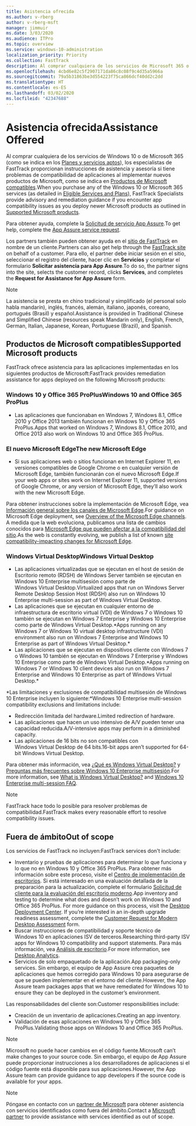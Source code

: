 ```yaml
---
title: Asistencia ofrecida
ms.author: v-rberg
author: v-rberg-msft
manager: jimmuir
ms.date: 3/03/2020
ms.audience: ITPro
ms.topic: overview
ms.service: windows-10-administration
localization_priority: Priority
ms.collection: FastTrack
description: Al comprar cualquiera de los servicios de Microsoft 365 o de Windows 10, los especialistas de FastTrack le proporcionarán ayuda con el asesoramiento y la corrección para implementar en Windows 10 y Office 365 ProPlus y mantenerse al día sin costo adicional (con una suscripción válida).
ms.openlocfilehash: 4cbd6e82c5f2907171da86c8c08f9c4d35a5966a
ms.sourcegitcommit: 79a5b31863be3d554223f75ca866dcf40dd2c2dd
ms.translationtype: HT
ms.contentlocale: es-ES
ms.lasthandoff: 03/02/2020
ms.locfileid: "42347688"
---
```

# <a name="assistance-offered"></a><span data-ttu-id="99855-103">Asistencia ofrecida</span><span class="sxs-lookup"><span data-stu-id="99855-103">Assistance Offered</span></span>  

<span data-ttu-id="99855-104">Al comprar cualquiera de los servicios de Windows 10 o de Microsoft 365 (como se indica en los [Planes y servicios aptos](M365-eligible-services-and-plans.md)), los especialistas de FastTrack proporcionan instrucciones de asistencia y asesoría si tiene problemas de compatibilidad de aplicaciones al implementar nuevos productos de Microsoft, como se indica en [Productos de Microsoft compatibles](#supported-microsoft-products).</span><span class="sxs-lookup"><span data-stu-id="99855-104">When you purchase any of the Windows 10 or Microsoft 365 services (as detailed in [Eligible Services and Plans](M365-eligible-services-and-plans.md)), FastTrack Specialists provide advisory and remediation guidance if you encounter app compatibility issues as you deploy newer Microsoft products as outlined in [Supported Microsoft products](#supported-microsoft-products).</span></span>

<span data-ttu-id="99855-105">Para obtener ayuda, complete la [Solicitud de servicio App Assure](https://go.microsoft.com/fwlink/?linkid=2022721).</span><span class="sxs-lookup"><span data-stu-id="99855-105">To get help, complete the [App Assure service request](https://go.microsoft.com/fwlink/?linkid=2022721).</span></span>

<span data-ttu-id="99855-106">Los partners también pueden obtener ayuda en el [sitio de FastTrack](https://go.microsoft.com/fwlink/?linkid=780698) en nombre de un cliente.</span><span class="sxs-lookup"><span data-stu-id="99855-106">Partners can also get help through the [FastTrack site](https://go.microsoft.com/fwlink/?linkid=780698) on behalf of a customer.</span></span> <span data-ttu-id="99855-107">Para ello, el partner debe iniciar sesión en el sitio, seleccionar el registro del cliente, hacer clic en **Servicios** y completar el formulario **Solicitar asistencia para App Assure**.</span><span class="sxs-lookup"><span data-stu-id="99855-107">To do so, the partner signs into the site, selects the customer record, clicks **Services**, and completes the **Request for Assistance for App Assure** form.</span></span>

> [!NOTE]
> <span data-ttu-id="99855-108">La asistencia se presta en chino tradicional y simplificado (el personal solo habla mandarín), inglés, francés, alemán, italiano, japonés, coreano, portugués (Brasil) y español.</span><span class="sxs-lookup"><span data-stu-id="99855-108">Assistance is provided in Traditional Chinese and Simplified Chinese (resources speak Mandarin only), English, French, German, Italian, Japanese, Korean, Portuguese (Brazil), and Spanish.</span></span> 

## <a name="supported-microsoft-products"></a><span data-ttu-id="99855-109">Productos de Microsoft compatibles</span><span class="sxs-lookup"><span data-stu-id="99855-109">Supported Microsoft products</span></span>

<span data-ttu-id="99855-110">FastTrack ofrece asistencia para las aplicaciones implementadas en los siguientes productos de Microsoft:</span><span class="sxs-lookup"><span data-stu-id="99855-110">FastTrack provides remediation assistance for apps deployed on the following Microsoft products:</span></span>

### <a name="windows-10-and-office-365-proplus"></a><span data-ttu-id="99855-111">Windows 10 y Office 365 ProPlus</span><span class="sxs-lookup"><span data-stu-id="99855-111">Windows 10 and Office 365 ProPlus</span></span>

- <span data-ttu-id="99855-112">Las aplicaciones que funcionaban en Windows 7, Windows 8.1, Office 2010 y Office 2013 también funcionan en Windows 10 y Office 365 ProPlus.</span><span class="sxs-lookup"><span data-stu-id="99855-112">Apps that worked on Windows 7, Windows 8.1, Office 2010, and Office 2013 also work on Windows 10 and Office 365 ProPlus.</span></span>

### <a name="the-new-microsoft-edge"></a><span data-ttu-id="99855-113">El nuevo Microsoft Edge</span><span class="sxs-lookup"><span data-stu-id="99855-113">The new Microsoft Edge</span></span>

- <span data-ttu-id="99855-114">Si sus aplicaciones web o sitios funcionan en Internet Explorer 11, en versiones compatibles de Google Chrome o en cualquier versión de Microsoft Edge, también funcionarán con el nuevo Microsoft Edge.</span><span class="sxs-lookup"><span data-stu-id="99855-114">If your web apps or sites work on Internet Explorer 11, supported versions of Google Chrome, or any version of Microsoft Edge, they’ll also work with the new Microsoft Edge.</span></span>

<span data-ttu-id="99855-115">Para obtener instrucciones sobre la implementación de Microsoft Edge, vea [Información general sobre los canales de Microsoft Edge](https://docs.microsoft.com/DeployEdge/microsoft-edge-channels).</span><span class="sxs-lookup"><span data-stu-id="99855-115">For guidance on Microsoft Edge deployment, see [Overview of the Microsoft Edge channels](https://docs.microsoft.com/DeployEdge/microsoft-edge-channels).</span></span> <span data-ttu-id="99855-116">A medida que la web evoluciona, publicamos una lista de cambios conocidos para [Microsoft Edge que pueden afectar a la compatibilidad del sitio](https://docs.microsoft.com/microsoft-edge/web-platform/site-impacting-changes).</span><span class="sxs-lookup"><span data-stu-id="99855-116">As the web is constantly evolving, we publish a list of known [site compatibility-impacting changes for Microsoft Edge](https://docs.microsoft.com/microsoft-edge/web-platform/site-impacting-changes).</span></span>

### <a name="windows-virtual-desktop"></a><span data-ttu-id="99855-117">Windows Virtual Desktop</span><span class="sxs-lookup"><span data-stu-id="99855-117">Windows Virtual Desktop</span></span>

- <span data-ttu-id="99855-118">Las aplicaciones virtualizadas que se ejecutan en el host de sesión de Escritorio remoto (RDSH) de Windows Server también se ejecutan en Windows 10 Enterprise multisesión como parte de Windows Virtual Desktop.</span><span class="sxs-lookup"><span data-stu-id="99855-118">Virtualized apps that run on Windows Server Remote Desktop Session Host (RDSH) also run on Windows 10 Enterprise multi-session as part of Windows Virtual Desktop.</span></span>
- <span data-ttu-id="99855-119">Las aplicaciones que se ejecutan en cualquier entorno de infraestructura de escritorio virtual (VDI) de Windows 7 o Windows 10 también se ejecutan en Windows 7 Enterprise y Windows 10 Enterprise como parte de Windows Virtual Desktop.\*</span><span class="sxs-lookup"><span data-stu-id="99855-119">Apps running on any Windows 7 or Windows 10 virtual desktop infrastructure (VDI) environment also run on Windows 7 Enterprise and Windows 10 Enterprise as part of Windows Virtual Desktop.\*</span></span>
- <span data-ttu-id="99855-120">Las aplicaciones que se ejecutan en dispositivos cliente con Windows 7 o Windows 10 también se ejecutan en Windows 7 Enterprise y Windows 10 Enterprise como parte de Windows Virtual Desktop.\*</span><span class="sxs-lookup"><span data-stu-id="99855-120">Apps running on Windows 7 or Windows 10 client devices also run on Windows 7 Enterprise and Windows 10 Enterprise as part of Windows Virtual Desktop.\*</span></span>

<span data-ttu-id="99855-121">\*Las limitaciones y exclusiones de compatibilidad multisesión de Windows 10 Enterprise incluyen lo siguiente:</span><span class="sxs-lookup"><span data-stu-id="99855-121">\*Windows 10 Enterprise multi-session compatibility exclusions and limitations include:</span></span>
- <span data-ttu-id="99855-122">Redirección limitada del hardware.</span><span class="sxs-lookup"><span data-stu-id="99855-122">Limited redirection of hardware.</span></span>
- <span data-ttu-id="99855-123">Las aplicaciones que hacen un uso intensivo de A/V pueden tener una capacidad reducida.</span><span class="sxs-lookup"><span data-stu-id="99855-123">A/V-intensive apps may perform in a diminished capacity.</span></span>
- <span data-ttu-id="99855-124">Las aplicaciones de 16 bits no son compatibles con Windows Virtual Desktop de 64 bits.</span><span class="sxs-lookup"><span data-stu-id="99855-124">16-bit apps aren’t supported for 64-bit Windows Virtual Desktop.</span></span>

<span data-ttu-id="99855-125">Para obtener más información, vea [¿Qué es Windows Virtual Desktop?](https://docs.microsoft.com/azure/virtual-desktop/overview) y [Preguntas más frecuentes sobre Windows 10 Enterprise multisesión](https://docs.microsoft.com/azure/virtual-desktop/windows-10-multisession-faq).</span><span class="sxs-lookup"><span data-stu-id="99855-125">For more information, see [What is Windows Virtual Desktop?](https://docs.microsoft.com/azure/virtual-desktop/overview) and [Windows 10 Enterprise multi-session FAQ](https://docs.microsoft.com/azure/virtual-desktop/windows-10-multisession-faq).</span></span>

> [!NOTE]
> <span data-ttu-id="99855-126">FastTrack hace todo lo posible para resolver problemas de compatibilidad.</span><span class="sxs-lookup"><span data-stu-id="99855-126">FastTrack makes every reasonable effort to resolve compatibility issues.</span></span> 

## <a name="out-of-scope"></a><span data-ttu-id="99855-127">Fuera de ámbito</span><span class="sxs-lookup"><span data-stu-id="99855-127">Out of scope</span></span>

<span data-ttu-id="99855-128">Los servicios de FastTrack no incluyen:</span><span class="sxs-lookup"><span data-stu-id="99855-128">FastTrack services don't include:</span></span>
- <span data-ttu-id="99855-p103">Inventario y pruebas de aplicaciones para determinar lo que funciona y lo que no en Windows 10 y Office 365 ProPlus. Para obtener más información sobre este proceso, visite el [Centro de implementación de escritorios](https://go.microsoft.com/fwlink/?linkid=2080140). Si está interesado en una evaluación detallada de la preparación para la actualización, complete el formulario [Solicitud de cliente para la evaluación del escritorio moderno](https://go.microsoft.com/fwlink/?linkid=2053818).</span><span class="sxs-lookup"><span data-stu-id="99855-p103">App inventory and testing to determine what does and doesn’t work on Windows 10 and Office 365 ProPlus. For more guidance on this process, visit the [Desktop Deployment Center](https://go.microsoft.com/fwlink/?linkid=2080140). If you’re interested in an in-depth upgrade readiness assessment, complete the [Customer Request for Modern Desktop Assessment](https://go.microsoft.com/fwlink/?linkid=2053818) form.</span></span>
- <span data-ttu-id="99855-132">Buscar instrucciones de compatibilidad y soporte técnico de Windows 10 en aplicaciones ISV de terceros.</span><span class="sxs-lookup"><span data-stu-id="99855-132">Researching third-party ISV apps for Windows 10 compatibility and support statements.</span></span> <span data-ttu-id="99855-133">Para más información, vea [Análisis de escritorio](https://docs.microsoft.com/sccm/desktop-analytics/overview).</span><span class="sxs-lookup"><span data-stu-id="99855-133">For more information, see [Desktop Analytics](https://docs.microsoft.com/sccm/desktop-analytics/overview).</span></span>
- <span data-ttu-id="99855-134">Servicios de solo empaquetado de la aplicación.</span><span class="sxs-lookup"><span data-stu-id="99855-134">App packaging-only services.</span></span> <span data-ttu-id="99855-135">Sin embargo, el equipo de App Assure crea paquetes de aplicaciones que hemos corregido para Windows 10 para asegurarse de que se pueden implementar en el entorno del cliente.</span><span class="sxs-lookup"><span data-stu-id="99855-135">However, the App Assure team packages apps that we have remediated for Windows 10 to ensure they can be deployed in the customer’s environment.</span></span>

<span data-ttu-id="99855-136">Las responsabilidades del cliente son:</span><span class="sxs-lookup"><span data-stu-id="99855-136">Customer responsibilities include:</span></span>
- <span data-ttu-id="99855-137">Creación de un inventario de aplicaciones.</span><span class="sxs-lookup"><span data-stu-id="99855-137">Creating an app inventory.</span></span>
- <span data-ttu-id="99855-138">Validación de esas aplicaciones en Windows 10 y Office 365 ProPlus.</span><span class="sxs-lookup"><span data-stu-id="99855-138">Validating those apps on Windows 10 and Office 365 ProPlus.</span></span>

> [!NOTE]
> <span data-ttu-id="99855-139">Microsoft no puede hacer cambios en el código fuente.</span><span class="sxs-lookup"><span data-stu-id="99855-139">Microsoft can’t make changes to your source code.</span></span> <span data-ttu-id="99855-140">Sin embargo, el equipo de App Assure puede proporcionar instrucciones a los desarrolladores de aplicaciones si el código fuente está disponible para sus aplicaciones.</span><span class="sxs-lookup"><span data-stu-id="99855-140">However, the App Assure team can provide guidance to app developers if the source code is available for your apps.</span></span>

> [!NOTE]
> <span data-ttu-id="99855-141">Póngase en contacto con un [partner de Microsoft](https://go.microsoft.com/fwlink/?linkid=2080150) para obtener asistencia con servicios identificados como fuera del ámbito.</span><span class="sxs-lookup"><span data-stu-id="99855-141">Contact a [Microsoft partner](https://go.microsoft.com/fwlink/?linkid=2080150) to provide assistance with services identified as out of scope.</span></span>
